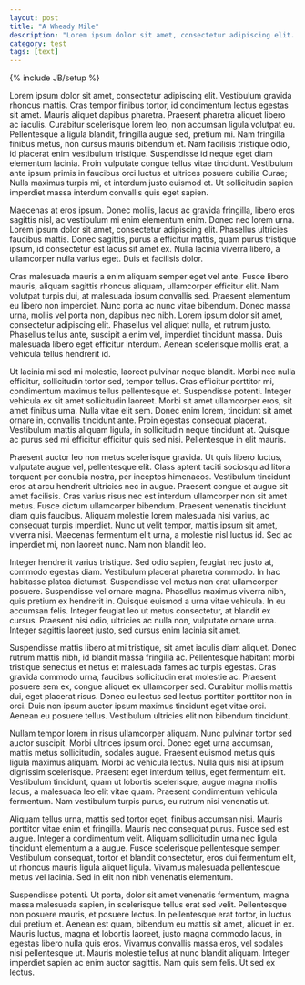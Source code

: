 ```yaml
---
layout: post
title: "A Wheady Mile"
description: "Lorem ipsum dolor sit amet, consectetur adipiscing elit. Vestibulum gravida rhoncus mattis. Cras tempor finibus tortor, id condimentum lectus egestas sit amet. Mauris aliquet dapibus pharetra. Praesent pharetra aliquet libero ac iaculis. "
category: test
tags: [text]
---
```

{% include JB/setup %}

Lorem ipsum dolor sit amet, consectetur adipiscing elit. Vestibulum gravida rhoncus mattis. Cras tempor finibus tortor, id condimentum lectus egestas sit amet. Mauris aliquet dapibus pharetra. Praesent pharetra aliquet libero ac iaculis. Curabitur scelerisque lorem leo, non accumsan ligula volutpat eu. Pellentesque a ligula blandit, fringilla augue sed, pretium mi. Nam fringilla finibus metus, non cursus mauris bibendum et. Nam facilisis tristique odio, id placerat enim vestibulum tristique. Suspendisse id neque eget diam elementum lacinia. Proin vulputate congue tellus vitae tincidunt. Vestibulum ante ipsum primis in faucibus orci luctus et ultrices posuere cubilia Curae; Nulla maximus turpis mi, et interdum justo euismod et. Ut sollicitudin sapien imperdiet massa interdum convallis quis eget sapien.

Maecenas at eros ipsum. Donec mollis, lacus ac gravida fringilla, libero eros sagittis nisl, ac vestibulum mi enim elementum enim. Donec nec lorem urna. Lorem ipsum dolor sit amet, consectetur adipiscing elit. Phasellus ultricies faucibus mattis. Donec sagittis, purus a efficitur mattis, quam purus tristique ipsum, id consectetur est lacus sit amet ex. Nulla lacinia viverra libero, a ullamcorper nulla varius eget. Duis et facilisis dolor.

Cras malesuada mauris a enim aliquam semper eget vel ante. Fusce libero mauris, aliquam sagittis rhoncus aliquam, ullamcorper efficitur elit. Nam volutpat turpis dui, at malesuada ipsum convallis sed. Praesent elementum eu libero non imperdiet. Nunc porta ac nunc vitae bibendum. Donec massa urna, mollis vel porta non, dapibus nec nibh. Lorem ipsum dolor sit amet, consectetur adipiscing elit. Phasellus vel aliquet nulla, et rutrum justo. Phasellus tellus ante, suscipit a enim vel, imperdiet tincidunt massa. Duis malesuada libero eget efficitur interdum. Aenean scelerisque mollis erat, a vehicula tellus hendrerit id.

Ut lacinia mi sed mi molestie, laoreet pulvinar neque blandit. Morbi nec nulla efficitur, sollicitudin tortor sed, tempor tellus. Cras efficitur porttitor mi, condimentum maximus tellus pellentesque et. Suspendisse potenti. Integer vehicula ex sit amet sollicitudin laoreet. Morbi sit amet ullamcorper eros, sit amet finibus urna. Nulla vitae elit sem. Donec enim lorem, tincidunt sit amet ornare in, convallis tincidunt ante. Proin egestas consequat placerat. Vestibulum mattis aliquam ligula, in sollicitudin neque tincidunt at. Quisque ac purus sed mi efficitur efficitur quis sed nisi. Pellentesque in elit mauris.

Praesent auctor leo non metus scelerisque gravida. Ut quis libero luctus, vulputate augue vel, pellentesque elit. Class aptent taciti sociosqu ad litora torquent per conubia nostra, per inceptos himenaeos. Vestibulum tincidunt eros at arcu hendrerit ultricies nec in augue. Praesent congue et augue sit amet facilisis. Cras varius risus nec est interdum ullamcorper non sit amet metus. Fusce dictum ullamcorper bibendum. Praesent venenatis tincidunt diam quis faucibus. Aliquam molestie lorem malesuada nisi varius, ac consequat turpis imperdiet. Nunc ut velit tempor, mattis ipsum sit amet, viverra nisi. Maecenas fermentum elit urna, a molestie nisl luctus id. Sed ac imperdiet mi, non laoreet nunc. Nam non blandit leo.

Integer hendrerit varius tristique. Sed odio sapien, feugiat nec justo at, commodo egestas diam. Vestibulum placerat pharetra commodo. In hac habitasse platea dictumst. Suspendisse vel metus non erat ullamcorper posuere. Suspendisse vel ornare magna. Phasellus maximus viverra nibh, quis pretium ex hendrerit in. Quisque euismod a urna vitae vehicula. In eu accumsan felis. Integer feugiat leo ut metus consectetur, at blandit ex cursus. Praesent nisi odio, ultricies ac nulla non, vulputate ornare urna. Integer sagittis laoreet justo, sed cursus enim lacinia sit amet.

Suspendisse mattis libero at mi tristique, sit amet iaculis diam aliquet. Donec rutrum mattis nibh, id blandit massa fringilla ac. Pellentesque habitant morbi tristique senectus et netus et malesuada fames ac turpis egestas. Cras gravida commodo urna, faucibus sollicitudin erat molestie ac. Praesent posuere sem ex, congue aliquet ex ullamcorper sed. Curabitur mollis mattis dui, eget placerat risus. Donec eu lectus sed lectus porttitor porttitor non in orci. Duis non ipsum auctor ipsum maximus tincidunt eget vitae orci. Aenean eu posuere tellus. Vestibulum ultricies elit non bibendum tincidunt.

Nullam tempor lorem in risus ullamcorper aliquam. Nunc pulvinar tortor sed auctor suscipit. Morbi ultrices ipsum orci. Donec eget urna accumsan, mattis metus sollicitudin, sodales augue. Praesent euismod metus quis ligula maximus aliquam. Morbi ac vehicula lectus. Nulla quis nisi at ipsum dignissim scelerisque. Praesent eget interdum tellus, eget fermentum elit. Vestibulum tincidunt, quam ut lobortis scelerisque, augue magna mollis lacus, a malesuada leo elit vitae quam. Praesent condimentum vehicula fermentum. Nam vestibulum turpis purus, eu rutrum nisi venenatis ut.

Aliquam tellus urna, mattis sed tortor eget, finibus accumsan nisi. Mauris porttitor vitae enim et fringilla. Mauris nec consequat purus. Fusce sed est augue. Integer a condimentum velit. Aliquam sollicitudin urna nec ligula tincidunt elementum a a augue. Fusce scelerisque pellentesque semper. Vestibulum consequat, tortor et blandit consectetur, eros dui fermentum elit, ut rhoncus mauris ligula aliquet ligula. Vivamus malesuada pellentesque metus vel lacinia. Sed in elit non nibh venenatis elementum.

Suspendisse potenti. Ut porta, dolor sit amet venenatis fermentum, magna massa malesuada sapien, in scelerisque tellus erat sed velit. Pellentesque non posuere mauris, et posuere lectus. In pellentesque erat tortor, in luctus dui pretium et. Aenean est quam, bibendum eu mattis sit amet, aliquet in ex. Mauris luctus, magna et lobortis laoreet, justo magna commodo lacus, in egestas libero nulla quis eros. Vivamus convallis massa eros, vel sodales nisi pellentesque ut. Mauris molestie tellus at nunc blandit aliquam. Integer imperdiet sapien ac enim auctor sagittis. Nam quis sem felis. Ut sed ex lectus.
